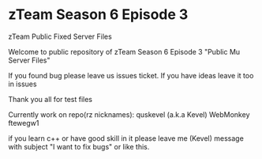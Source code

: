 zTeam Season 6 Episode 3
===========================

zTeam Public Fixed Server Files

Welcome to public repository of zTeam Season 6 Episode 3 "Public Mu Server Files"

If you found bug please leave us issues ticket.
If you have ideas leave it too in issues

Thank you all for test files

Currently work on repo(rz nicknames):
quskevel (a.k.a Kevel)
WebMonkey
ftewegw1

if you learn c++ or have good skill in it please leave me (Kevel) message with subject "I want to fix bugs" or like this.
